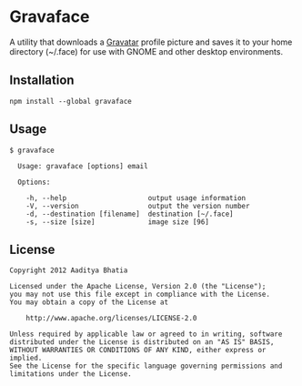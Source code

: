 # Gravaface

A utility that downloads a [Gravatar](http://www.gravatar.com/) profile picture and saves it to your home directory (~/.face) for use with GNOME and other desktop environments.

## Installation

	npm install --global gravaface

## Usage
```
$ gravaface

  Usage: gravaface [options] email

  Options:

    -h, --help                    output usage information
    -V, --version                 output the version number
    -d, --destination [filename]  destination [~/.face]
    -s, --size [size]             image size [96]
```
## License

	Copyright 2012 Aaditya Bhatia

	Licensed under the Apache License, Version 2.0 (the "License");
	you may not use this file except in compliance with the License.
	You may obtain a copy of the License at

		http://www.apache.org/licenses/LICENSE-2.0

	Unless required by applicable law or agreed to in writing, software
	distributed under the License is distributed on an "AS IS" BASIS,
	WITHOUT WARRANTIES OR CONDITIONS OF ANY KIND, either express or implied.
	See the License for the specific language governing permissions and
	limitations under the License.

